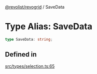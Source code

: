 [@revolist/revogrid](README.md) / SaveData

# Type Alias: SaveData

```ts
type SaveData: string;
```

## Defined in

[src/types/selection.ts:65](https://github.com/revolist/revogrid/blob/41a50f3812b438de1179c5db15e284c71422e9de/src/types/selection.ts#L65)
